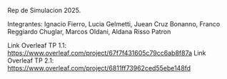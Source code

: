 Rep de Simulacion 2025.

Integrantes: 
            Ignacio Fierro,
            Lucia Gelmetti,
            Juean Cruz Bonanno,
            Franco Reggiardo Chuglar,
            Marcos Oldani,
            Aldana Risso Patron
            
Link Overleaf TP 1.1: https://www.overleaf.com/project/67f7f431605c79cc6ab8f87a
Link Overleaf TP 2.1: https://www.overleaf.com/project/6811ff73962ced55ebe148fd
